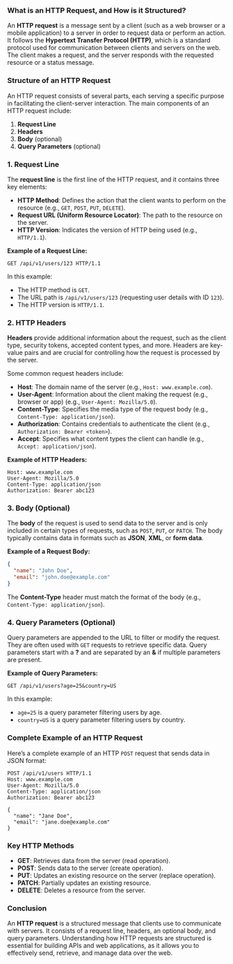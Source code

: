 ### What is an HTTP Request, and How is it Structured?

An **HTTP request** is a message sent by a client (such as a web browser or a mobile application) to a server in order to request data or perform an action. It follows the **Hypertext Transfer Protocol (HTTP)**, which is a standard protocol used for communication between clients and servers on the web. The client makes a request, and the server responds with the requested resource or a status message.

### Structure of an HTTP Request

An HTTP request consists of several parts, each serving a specific purpose in facilitating the client-server interaction. The main components of an HTTP request include:

1. **Request Line**
2. **Headers**
3. **Body** (optional)
4. **Query Parameters** (optional)

### 1. Request Line

The **request line** is the first line of the HTTP request, and it contains three key elements:

- **HTTP Method**: Defines the action that the client wants to perform on the resource (e.g., `GET`, `POST`, `PUT`, `DELETE`).
- **Request URL (Uniform Resource Locator)**: The path to the resource on the server.
- **HTTP Version**: Indicates the version of HTTP being used (e.g., `HTTP/1.1`).

**Example of a Request Line:**
```
GET /api/v1/users/123 HTTP/1.1
```

In this example:
- The HTTP method is `GET`.
- The URL path is `/api/v1/users/123` (requesting user details with ID `123`).
- The HTTP version is `HTTP/1.1`.

### 2. HTTP Headers

**Headers** provide additional information about the request, such as the client type, security tokens, accepted content types, and more. Headers are key-value pairs and are crucial for controlling how the request is processed by the server.

Some common request headers include:

- **Host**: The domain name of the server (e.g., `Host: www.example.com`).
- **User-Agent**: Information about the client making the request (e.g., browser or app) (e.g., `User-Agent: Mozilla/5.0`).
- **Content-Type**: Specifies the media type of the request body (e.g., `Content-Type: application/json`).
- **Authorization**: Contains credentials to authenticate the client (e.g., `Authorization: Bearer <token>`).
- **Accept**: Specifies what content types the client can handle (e.g., `Accept: application/json`).

**Example of HTTP Headers:**
```
Host: www.example.com
User-Agent: Mozilla/5.0
Content-Type: application/json
Authorization: Bearer abc123
```

### 3. Body (Optional)

The **body** of the request is used to send data to the server and is only included in certain types of requests, such as `POST`, `PUT`, or `PATCH`. The body typically contains data in formats such as **JSON**, **XML**, or **form data**.

**Example of a Request Body:**
```json
{
  "name": "John Doe",
  "email": "john.doe@example.com"
}
```

The **Content-Type** header must match the format of the body (e.g., `Content-Type: application/json`).

### 4. Query Parameters (Optional)

Query parameters are appended to the URL to filter or modify the request. They are often used with `GET` requests to retrieve specific data. Query parameters start with a **?** and are separated by an **&** if multiple parameters are present.

**Example of Query Parameters:**
```
GET /api/v1/users?age=25&country=US
```

In this example:
- `age=25` is a query parameter filtering users by age.
- `country=US` is a query parameter filtering users by country.

### Complete Example of an HTTP Request

Here’s a complete example of an HTTP `POST` request that sends data in JSON format:

```
POST /api/v1/users HTTP/1.1
Host: www.example.com
User-Agent: Mozilla/5.0
Content-Type: application/json
Authorization: Bearer abc123

{
  "name": "Jane Doe",
  "email": "jane.doe@example.com"
}
```

### Key HTTP Methods

- **GET**: Retrieves data from the server (read operation).
- **POST**: Sends data to the server (create operation).
- **PUT**: Updates an existing resource on the server (replace operation).
- **PATCH**: Partially updates an existing resource.
- **DELETE**: Deletes a resource from the server.

### Conclusion

An **HTTP request** is a structured message that clients use to communicate with servers. It consists of a request line, headers, an optional body, and query parameters. Understanding how HTTP requests are structured is essential for building APIs and web applications, as it allows you to effectively send, retrieve, and manage data over the web.